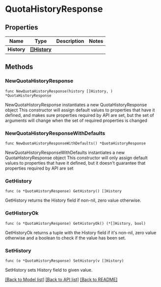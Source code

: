 # QuotaHistoryResponse

## Properties

Name | Type | Description | Notes
------------ | ------------- | ------------- | -------------
**History** | [**[]History**](History.md) |  | 

## Methods

### NewQuotaHistoryResponse

`func NewQuotaHistoryResponse(history []History, ) *QuotaHistoryResponse`

NewQuotaHistoryResponse instantiates a new QuotaHistoryResponse object
This constructor will assign default values to properties that have it defined,
and makes sure properties required by API are set, but the set of arguments
will change when the set of required properties is changed

### NewQuotaHistoryResponseWithDefaults

`func NewQuotaHistoryResponseWithDefaults() *QuotaHistoryResponse`

NewQuotaHistoryResponseWithDefaults instantiates a new QuotaHistoryResponse object
This constructor will only assign default values to properties that have it defined,
but it doesn't guarantee that properties required by API are set

### GetHistory

`func (o *QuotaHistoryResponse) GetHistory() []History`

GetHistory returns the History field if non-nil, zero value otherwise.

### GetHistoryOk

`func (o *QuotaHistoryResponse) GetHistoryOk() (*[]History, bool)`

GetHistoryOk returns a tuple with the History field if it's non-nil, zero value otherwise
and a boolean to check if the value has been set.

### SetHistory

`func (o *QuotaHistoryResponse) SetHistory(v []History)`

SetHistory sets History field to given value.



[[Back to Model list]](../README.md#documentation-for-models) [[Back to API list]](../README.md#documentation-for-api-endpoints) [[Back to README]](../README.md)


